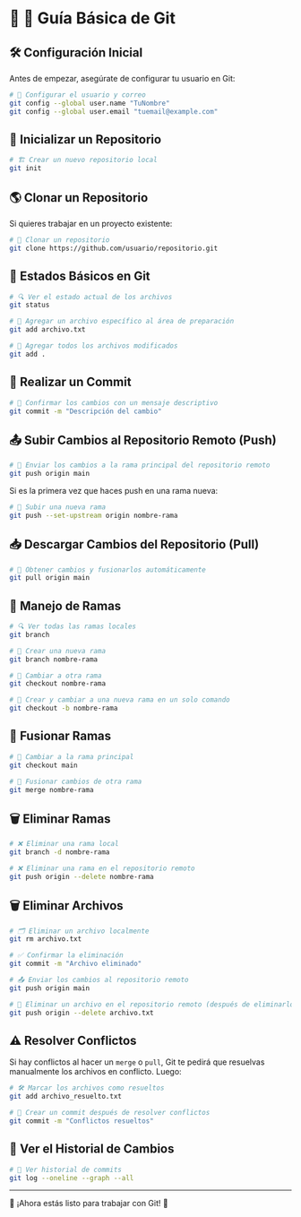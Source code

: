 # 📌 🚀 Guía Básica de Git

## 🛠️ Configuración Inicial
Antes de empezar, asegúrate de configurar tu usuario en Git:

```sh
# 📝 Configurar el usuario y correo
git config --global user.name "TuNombre"
git config --global user.email "tuemail@example.com"
```

## 📂 Inicializar un Repositorio

```sh
# 🏗️ Crear un nuevo repositorio local
git init
```

## 🌎 Clonar un Repositorio
Si quieres trabajar en un proyecto existente:

```sh
# 🔗 Clonar un repositorio
git clone https://github.com/usuario/repositorio.git
```

## 📌 Estados Básicos en Git

```sh
# 🔍 Ver el estado actual de los archivos
git status

# 📌 Agregar un archivo específico al área de preparación
git add archivo.txt

# 📌 Agregar todos los archivos modificados
git add .
```

## 📜 Realizar un Commit

```sh
# 📝 Confirmar los cambios con un mensaje descriptivo
git commit -m "Descripción del cambio"
```

## 📤 Subir Cambios al Repositorio Remoto (Push)

```sh
# 📡 Enviar los cambios a la rama principal del repositorio remoto
git push origin main
```

Si es la primera vez que haces push en una rama nueva:

```sh
# 🚀 Subir una nueva rama
git push --set-upstream origin nombre-rama
```

## 📥 Descargar Cambios del Repositorio (Pull)

```sh
# 🔄 Obtener cambios y fusionarlos automáticamente
git pull origin main
```

## 🌿 Manejo de Ramas

```sh
# 🔍 Ver todas las ramas locales
git branch

# 🌱 Crear una nueva rama
git branch nombre-rama

# 🔄 Cambiar a otra rama
git checkout nombre-rama

# 🚀 Crear y cambiar a una nueva rama en un solo comando
git checkout -b nombre-rama
```

## 🔀 Fusionar Ramas

```sh
# 🔄 Cambiar a la rama principal
git checkout main

# 🔗 Fusionar cambios de otra rama
git merge nombre-rama
```

## 🗑️ Eliminar Ramas

```sh
# ❌ Eliminar una rama local
git branch -d nombre-rama

# ❌ Eliminar una rama en el repositorio remoto
git push origin --delete nombre-rama
```

## 🗑️ Eliminar Archivos

```sh
# 🗂️ Eliminar un archivo localmente
git rm archivo.txt

# ✅ Confirmar la eliminación
git commit -m "Archivo eliminado"

# 📤 Enviar los cambios al repositorio remoto
git push origin main

# 🚮 Eliminar un archivo en el repositorio remoto (después de eliminarlo localmente y hacer push)
git push origin --delete archivo.txt
```

## ⚠️ Resolver Conflictos
Si hay conflictos al hacer un `merge` o `pull`, Git te pedirá que resuelvas manualmente los archivos en conflicto. Luego:

```sh
# 🛠️ Marcar los archivos como resueltos
git add archivo_resuelto.txt

# 📜 Crear un commit después de resolver conflictos
git commit -m "Conflictos resueltos"
```

## 📜 Ver el Historial de Cambios

```sh
# 🔎 Ver historial de commits
git log --oneline --graph --all
```

---
🚀 ¡Ahora estás listo para trabajar con Git! 🎉



